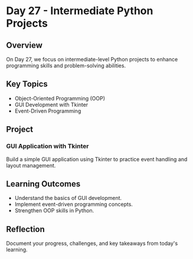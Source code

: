 # Day 27 - Intermediate Python Projects

## Overview
On Day 27, we focus on intermediate-level Python projects to enhance programming skills and problem-solving abilities.

## Key Topics
- Object-Oriented Programming (OOP)
- GUI Development with Tkinter
- Event-Driven Programming

## Project
### **GUI Application with Tkinter**
Build a simple GUI application using Tkinter to practice event handling and layout management.

## Learning Outcomes
- Understand the basics of GUI development.
- Implement event-driven programming concepts.
- Strengthen OOP skills in Python.

## Reflection
Document your progress, challenges, and key takeaways from today's learning.

